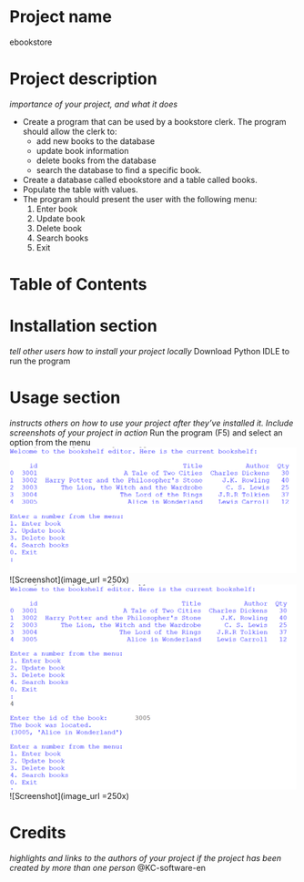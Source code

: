 # Project name
ebookstore

# Project description
*importance of your project, and what it does*
+ Create a program that can be used by a bookstore clerk. The program should allow the clerk to:
	+ add new books to the database
	+ update book information
	+ delete books from the database
	+ search the database to find a specific book.
+ Create a database called ebookstore and a table called books. 
+ Populate the table with values.
+ The program should present the user with the following menu:
	1. Enter book
	1. Update book
	1. Delete book
	1. Search books
	1. Exit

# Table of Contents 

# Installation section
*tell other users how to install your project locally*
Download Python IDLE to run the program

# Usage section
*instructs others on how to use your project after they’ve installed it.*
*Include screenshots of your project in action*
Run the program (F5) and select an option from the menu
![Screenshot of my app](screenshot1.png)
![Screenshot](image_url =250x)
![Screenshot2 of my app](screenshot2.png)
![Screenshot](image_url =250x)

# Credits
*highlights and links to the authors of your project if the project has been created by more than one person*
@KC-software-en
